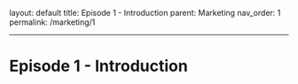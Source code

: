 layout: default
title: Episode 1 - Introduction
parent: Marketing
nav_order: 1
permalink: /marketing/1

---

# Episode 1 - Introduction
